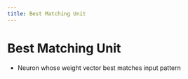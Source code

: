 ```yaml
---
title: Best Matching Unit
---
```


# Best Matching Unit
- Neuron whose weight vector best matches input pattern


